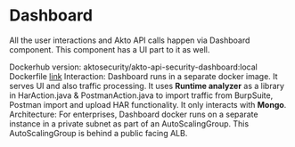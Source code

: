 # Dashboard

All the user interactions and Akto API calls happen via Dashboard component. This component has a UI part to it as well. 

Dockerhub version: aktosecurity/akto-api-security-dashboard:local
Dockerfile [link](https://github.com/akto-api-security/akto/blob/master/docker-compose.yml#L15)
Interaction: Dashboard runs in a separate docker image. It serves UI and also traffic processing. It uses **Runtime analyzer** as a library in HarAction.java & PostmanAction.java to import traffic from BurpSuite, Postman import and upload HAR functionality. It only interacts with **Mongo**.
Architecture: For enterprises, Dashboard docker runs on a separate instance in a private subnet as part of an AutoScalingGroup. This AutoScalingGroup is behind a public facing ALB. 
